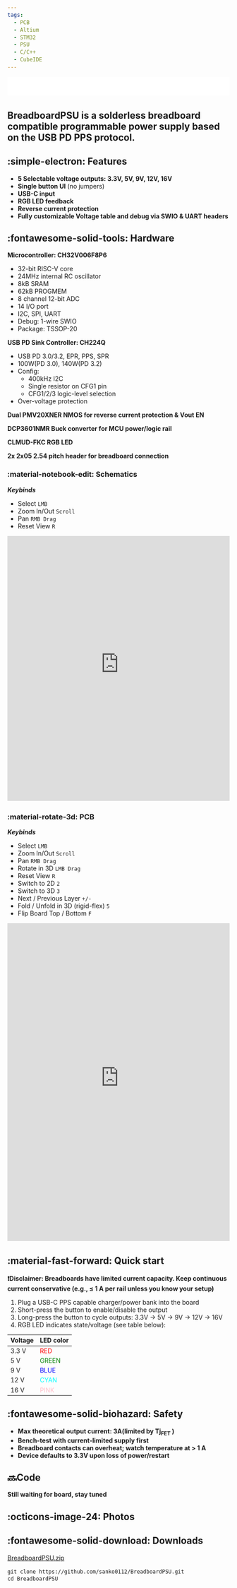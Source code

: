 ```yaml
---
tags:
  - PCB
  - Altium
  - STM32
  - PSU
  - C/C++
  - CubeIDE
---
```

![Logo](../assets/Gallery/BreadboardPSU/BreadboardPSU-logo.png)

<h2>BreadboardPSU is a solderless breadboard compatible programmable power supply based on the USB PD PPS protocol.</h2>

## :simple-electron: Features
- **5 Selectable voltage outputs: 3.3V, 5V, 9V, 12V, 16V**
- **Single button UI** (no jumpers)
- **USB-C input**
- **RGB LED feedback**
- **Reverse current protection**
- **Fully customizable Voltage table and debug via SWIO & UART headers**

## :fontawesome-solid-tools: Hardware
 **Microcontroller: CH32V006F8P6**

 - 32-bit RISC-V core
 - 24MHz internal RC oscillator
 - 8kB SRAM
 - 62kB PROGMEM
 - 8 channel 12-bit ADC
 - 14 I/O port
 - I2C, SPI, UART
 - Debug: 1-wire SWIO
 - Package: TSSOP-20

**USB PD Sink Controller: CH224Q**

- USB PD 3.0/3.2, EPR, PPS, SPR
- 100W(PD 3.0), 140W(PD 3.2)
- Config: 
    - 400kHz I2C
    - Single resistor on CFG1 pin
    - CFG1/2/3 logic-level selection
-  Over-voltage protection

**Dual PMV20XNER NMOS for reverse current protection & Vout EN**

**DCP3601NMR Buck converter for MCU power/logic rail**

**CLMUD-FKC RGB LED**

**2x 2x05 2.54 pitch header for breadboard connection**

### :material-notebook-edit: Schematics
***Keybinds***

- Select `LMB`
- Zoom In/Out `Scroll`
- Pan `RMB Drag`
- Reset View `R`

<iframe src="https://personal-viewer.365.altium.com/client/index.html?feature=embed&source=501F59AB-49CE-4B24-BCC6-1B8570A5C714&activeView=SCH" width="1280" height="600" style="overflow:hidden;border:none;width:100%;height:600px;" scrolling="no" allowfullscreen="true" onload="window.top.scrollTo(0,0);"></iframe>

### :material-rotate-3d: PCB
***Keybinds***

- Select `LMB`
- Zoom In/Out `Scroll`
- Pan `RMB Drag`
- Rotate in 3D `LMB Drag`
- Reset View `R`
- Switch to 2D `2`
- Switch to 3D `3`
- Next / Previous Layer `+/-`
- Fold / Unfold in 3D (rigid-flex) `5`
- Flip Board Top / Bottom `F`

<iframe src="https://personal-viewer.365.altium.com/client/index.html?feature=embed&source=54BD593C-419B-4F9A-8DE3-8DAF24510308&activeView=PCB" width="1280" height="720" style="overflow:hidden;border:none;width:100%;height:720px;" scrolling="no" allowfullscreen="true" onload="window.top.scrollTo(0,0);"></iframe>

## :material-fast-forward: Quick start
**❗Disclaimer: Breadboards have limited current capacity. Keep continuous current conservative (e.g., ≤ 1 A per rail unless you know your setup)**
1. Plug a USB-C PPS capable charger/power bank into the board
2. Short-press the button to enable/disable the output
3. Long-press the button to cycle outputs: 3.3V → 5V → 9V → 12V → 16V
4. RGB LED indicates state/voltage (see table below):

| Voltage | LED color                          |
|---------|------------------------------------|
| 3.3 V   | <span style="color:red">RED</span> |
| 5 V     | <span style="color:green">GREEN</span> |
| 9 V     | <span style="color:blue">BLUE</span> |
| 12 V    | <span style="color:cyan">CYAN</span> |
| 16 V    | <span style="color:pink">PINK</span> |


## :fontawesome-solid-biohazard: Safety
- **Max theoretical output current: 3A(limited by Tj<sub>FET</sub> )**
- **Bench-test with current-limited supply first**
- **Breadboard contacts can overheat; watch temperature at > 1 A**
- **Device defaults to 3.3V upon loss of power/restart**

## 🔜Code
 **Still waiting for board, stay tuned**

## :octicons-image-24: Photos
<div id="breadboardpsu-gallery"></div>


## :fontawesome-solid-download: Downloads
[BreadboardPSU.zip](https://github.com/sanko0112/BreadboardPSU/archive/refs/heads/main.zip)

```shell
git clone https://github.com/sanko0112/BreadboardPSU.git
cd BreadboardPSU
```